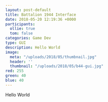 ```yaml
---
layout: post-default
title: Battalion 1944 Interface
date: 2018-05-20 12:19:36 +0000
participants:
  ollie: true
  tom: false
categories: Game Dev
type: GUI
description: Hello World
image:
  meta: "/uploads/2018/05/thumbnail.jpg"
  header: ''
  thumbnail: "/uploads/2018/05/b44-gui.jpg"
red: 255
green: 40
blue: 40
---
```

Hello World
